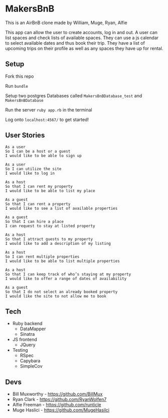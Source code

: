 # MakersBnB

This is an AirBnB clone made by William, Muge, Ryan, Alfie

This app can allow the user to create accounts, log in and out. A user can list spaces and check lists of available spaces. They can use a js calendar to select available dates and thus book their trip. They have a list of upcoming trips on their profile as well as any spaces they have up for rental.

## Setup

Fork this repo

Run ```bundle```

Setup two postgres Databases called ```MakersBnBDatabase_test``` and ```MakersBnBDatabase```

Run the server ```ruby app.rb``` in the terminal

Log onto ```localhost:4567/``` to get started!

## User Stories
`````
As a user
So I can be a host or a guest
I would like to be able to sign up

As a user
So I can utilize the site
I would like to log in

As a host
So that I can rent my property
I would like to be able to list my place

As a guest
So that I can rent a property
I would like to see a list of available properties

As a guest
So that I can hire a place
I can request to stay at listed property

As a host
So that I attract guests to my property
I would like to add a description of my listing

As a host
So I can rent multiple properties
I would like to be able to list multiple properties

As a host
So that I can keep track of who’s staying at my property
I would like to offer a range of dates of availability

As a guest
So that I do not select an already booked property
I would like the site to not allow me to book
`````

## Tech

- Ruby backend
  - DataMapper
  - Sinatra
- JS frontend
  - JQuery
- Testing
  - RSpec
  - Capybara
  - SimpleCov

## Devs
- Bill Muxworthy - https://github.com/BillMux
- Ryan Clark - https://github.com/RyanWolfen7
- Alfie Freeman - https://github.com/runticle
- Muge Haslici - https://github.com/MugeHasilci
